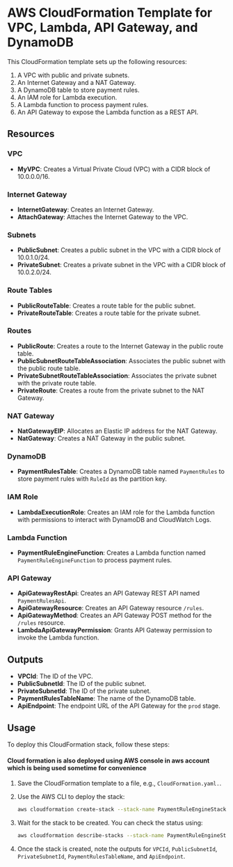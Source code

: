 # AWS CloudFormation Template for VPC, Lambda, API Gateway, and DynamoDB

This CloudFormation template sets up the following resources:

1. A VPC with public and private subnets.
2. An Internet Gateway and a NAT Gateway.
3. A DynamoDB table to store payment rules.
4. An IAM role for Lambda execution.
5. A Lambda function to process payment rules.
6. An API Gateway to expose the Lambda function as a REST API.

## Resources

### VPC
- **MyVPC**: Creates a Virtual Private Cloud (VPC) with a CIDR block of 10.0.0.0/16.

### Internet Gateway
- **InternetGateway**: Creates an Internet Gateway.
- **AttachGateway**: Attaches the Internet Gateway to the VPC.

### Subnets
- **PublicSubnet**: Creates a public subnet in the VPC with a CIDR block of 10.0.1.0/24.
- **PrivateSubnet**: Creates a private subnet in the VPC with a CIDR block of 10.0.2.0/24.

### Route Tables
- **PublicRouteTable**: Creates a route table for the public subnet.
- **PrivateRouteTable**: Creates a route table for the private subnet.

### Routes
- **PublicRoute**: Creates a route to the Internet Gateway in the public route table.
- **PublicSubnetRouteTableAssociation**: Associates the public subnet with the public route table.
- **PrivateSubnetRouteTableAssociation**: Associates the private subnet with the private route table.
- **PrivateRoute**: Creates a route from the private subnet to the NAT Gateway.

### NAT Gateway
- **NatGatewayEIP**: Allocates an Elastic IP address for the NAT Gateway.
- **NatGateway**: Creates a NAT Gateway in the public subnet.

### DynamoDB
- **PaymentRulesTable**: Creates a DynamoDB table named `PaymentRules` to store payment rules with `RuleId` as the partition key.

### IAM Role
- **LambdaExecutionRole**: Creates an IAM role for the Lambda function with permissions to interact with DynamoDB and CloudWatch Logs.

### Lambda Function
- **PaymentRuleEngineFunction**: Creates a Lambda function named `PaymentRuleEngineFunction` to process payment rules.

### API Gateway
- **ApiGatewayRestApi**: Creates an API Gateway REST API named `PaymentRulesApi`.
- **ApiGatewayResource**: Creates an API Gateway resource `/rules`.
- **ApiGatewayMethod**: Creates an API Gateway POST method for the `/rules` resource.
- **LambdaApiGatewayPermission**: Grants API Gateway permission to invoke the Lambda function.

## Outputs

- **VPCId**: The ID of the VPC.
- **PublicSubnetId**: The ID of the public subnet.
- **PrivateSubnetId**: The ID of the private subnet.
- **PaymentRulesTableName**: The name of the DynamoDB table.
- **ApiEndpoint**: The endpoint URL of the API Gateway for the `prod` stage.

## Usage

To deploy this CloudFormation stack, follow these steps:

#### Cloud formation is also deployed using AWS console in aws account which is being used sometime for convenience


1. Save the CloudFormation template to a file, e.g., `CloudFormation.yaml.`.
2. Use the AWS CLI to deploy the stack:

    ```sh
    aws cloudformation create-stack --stack-name PaymentRuleEngineStack --template-body file://CloudFormation.yaml --capabilities CAPABILITY_IAM
    ```

3. Wait for the stack to be created. You can check the status using:

    ```sh
    aws cloudformation describe-stacks --stack-name PaymentRuleEngineStack
    ```

4. Once the stack is created, note the outputs for `VPCId`, `PublicSubnetId`, `PrivateSubnetId`, `PaymentRulesTableName`, and `ApiEndpoint`.
